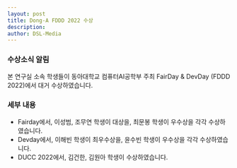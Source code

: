 ```yaml
---
layout: post
title: Dong-A FDDD 2022 수상
description: 
author: DSL-Media
---
```


### 수상소식 알림

본 연구실 소속 학생들이 동아대학교 컴퓨터AI공학부 주최 FairDay & DevDay (FDDD 2022)에서 대거 수상하였습니다.

### 세부 내용

- Fairday에서, 이성범, 조무연 학생이 대상을, 최문봉 학생이 우수상을 각각 수상하였습니다.
- Devday에서, 이해빈 학생이 최우수상을, 윤수빈 학생이 우수상을 각각 수상하였습니다.
- DUCC 2022에서, 김건한, 김원아 학생이 수상하였습니다.
